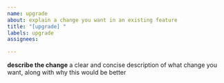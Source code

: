 ```yaml
---
name: upgrade
about: explain a change you want in an existing feature
title: "[upgrade] "
labels: upgrade
assignees:

---
```


**describe the change**
a clear and concise description of what change you want, along with why this would be better
